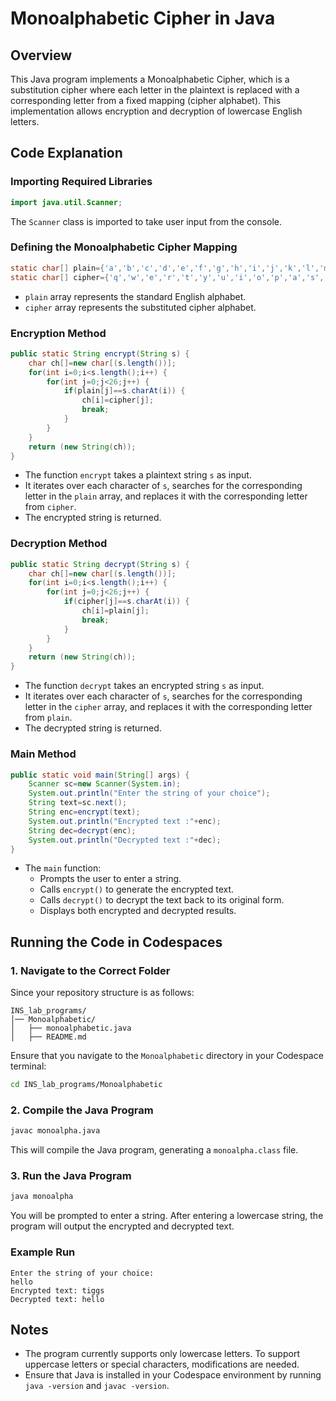 # Monoalphabetic Cipher in Java

## Overview
This Java program implements a Monoalphabetic Cipher, which is a substitution cipher where each letter in the plaintext is replaced with a corresponding letter from a fixed mapping (cipher alphabet). This implementation allows encryption and decryption of lowercase English letters.

## Code Explanation

### Importing Required Libraries
```java
import java.util.Scanner;
```
The `Scanner` class is imported to take user input from the console.

### Defining the Monoalphabetic Cipher Mapping
```java
static char[] plain={'a','b','c','d','e','f','g','h','i','j','k','l','m','n','o','p','q','r','s','t','u','v','w','x','y','z'};
static char[] cipher={'q','w','e','r','t','y','u','i','o','p','a','s','d','f','g','h','j','k','l','z','x','c','v','b','n','m'};
```
- `plain` array represents the standard English alphabet.
- `cipher` array represents the substituted cipher alphabet.

### Encryption Method
```java
public static String encrypt(String s) {
    char ch[]=new char[(s.length())];
    for(int i=0;i<s.length();i++) {
        for(int j=0;j<26;j++) {
            if(plain[j]==s.charAt(i)) {
                ch[i]=cipher[j];
                break;
            }
        }
    }
    return (new String(ch));
}
```
- The function `encrypt` takes a plaintext string `s` as input.
- It iterates over each character of `s`, searches for the corresponding letter in the `plain` array, and replaces it with the corresponding letter from `cipher`.
- The encrypted string is returned.

### Decryption Method
```java
public static String decrypt(String s) {
    char ch[]=new char[(s.length())];
    for(int i=0;i<s.length();i++) {
        for(int j=0;j<26;j++) {
            if(cipher[j]==s.charAt(i)) {
                ch[i]=plain[j];
                break;
            }
        }
    }
    return (new String(ch));
}
```
- The function `decrypt` takes an encrypted string `s` as input.
- It iterates over each character of `s`, searches for the corresponding letter in the `cipher` array, and replaces it with the corresponding letter from `plain`.
- The decrypted string is returned.

### Main Method
```java
public static void main(String[] args) {
    Scanner sc=new Scanner(System.in);
    System.out.println("Enter the string of your choice");
    String text=sc.next();
    String enc=encrypt(text);
    System.out.println("Encrypted text :"+enc);
    String dec=decrypt(enc);
    System.out.println("Decrypted text :"+dec);
}
```
- The `main` function:
  - Prompts the user to enter a string.
  - Calls `encrypt()` to generate the encrypted text.
  - Calls `decrypt()` to decrypt the text back to its original form.
  - Displays both encrypted and decrypted results.

## Running the Code in Codespaces

### 1. Navigate to the Correct Folder
Since your repository structure is as follows:
```
INS_lab_programs/
│── Monoalphabetic/
│   ├── monoalphabetic.java
│   ├── README.md
```
Ensure that you navigate to the `Monoalphabetic` directory in your Codespace terminal:
```sh
cd INS_lab_programs/Monoalphabetic
```

### 2. Compile the Java Program
```sh
javac monoalpha.java
```
This will compile the Java program, generating a `monoalpha.class` file.

### 3. Run the Java Program
```sh
java monoalpha
```
You will be prompted to enter a string. After entering a lowercase string, the program will output the encrypted and decrypted text.

### Example Run
```
Enter the string of your choice:
hello
Encrypted text: tiggs
Decrypted text: hello
```

## Notes
- The program currently supports only lowercase letters. To support uppercase letters or special characters, modifications are needed.
- Ensure that Java is installed in your Codespace environment by running `java -version` and `javac -version`.



